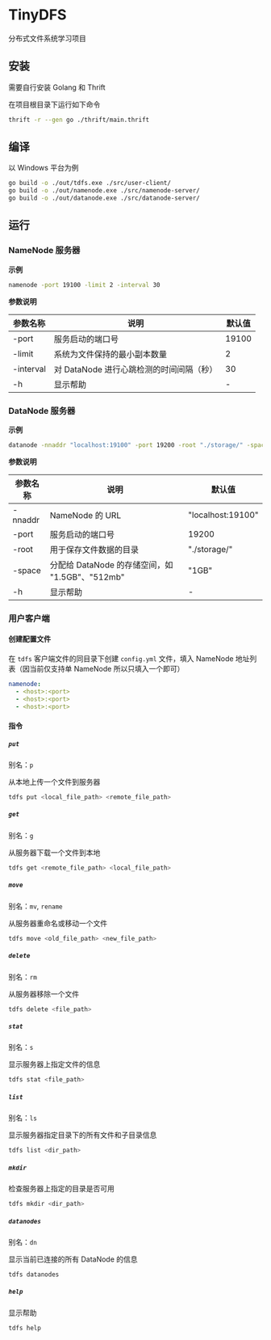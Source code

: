# TinyDFS

分布式文件系统学习项目

## 安装

需要自行安装 Golang 和 Thrift

在项目根目录下运行如下命令

```bash
thrift -r --gen go ./thrift/main.thrift
```

## 编译

以 Windows 平台为例

```bash
go build -o ./out/tdfs.exe ./src/user-client/
go build -o ./out/namenode.exe ./src/namenode-server/
go build -o ./out/datanode.exe ./src/datanode-server/
```

## 运行

### NameNode 服务器

**示例**

```bash
namenode -port 19100 -limit 2 -interval 30
```

**参数说明**

| 参数名称  | 说明                                     | 默认值 |
| --------- | ---------------------------------------- | ------ |
| -port     | 服务启动的端口号                         | 19100  |
| -limit    | 系统为文件保持的最小副本数量             | 2      |
| -interval | 对 DataNode 进行心跳检测的时间间隔（秒） | 30     |
| -h        | 显示帮助                                 | -      |

### DataNode 服务器

**示例**

```bash
datanode -nnaddr "localhost:19100" -port 19200 -root "./storage/" -space "1GB"
```

**参数说明**

| 参数名称 | 说明                                            | 默认值            |
| -------- | ----------------------------------------------- | ----------------- |
| -nnaddr  | NameNode 的 URL                                 | "localhost:19100" |
| -port    | 服务启动的端口号                                | 19200             |
| -root    | 用于保存文件数据的目录                          | "./storage/"      |
| -space   | 分配给 DataNode 的存储空间，如 "1.5GB"、"512mb" | "1GB"             |
| -h       | 显示帮助                                        | -                 |

### 用户客户端

#### 创建配置文件

在 `tdfs` 客户端文件的同目录下创建 `config.yml` 文件，填入 NameNode 地址列表（因当前仅支持单 NameNode 所以只填入一个即可）

```yaml
namenode:
  - <host>:<port>
  - <host>:<port>
  - <host>:<port>
```

#### 指令

##### `put`

别名：`p`

从本地上传一个文件到服务器

```bash
tdfs put <local_file_path> <remote_file_path>
```

##### `get`

别名：`g`

从服务器下载一个文件到本地

```bash
tdfs get <remote_file_path> <local_file_path>
```

##### `move`

别名：`mv`, `rename`

从服务器重命名或移动一个文件

```bash
tdfs move <old_file_path> <new_file_path>
```

##### `delete`

别名：`rm`

从服务器移除一个文件

```bash
tdfs delete <file_path>
```

##### `stat`

别名：`s`

显示服务器上指定文件的信息

```bash
tdfs stat <file_path>
```

##### `list`

别名：`ls`

显示服务器指定目录下的所有文件和子目录信息

```bash
tdfs list <dir_path>
```

##### `mkdir`

检查服务器上指定的目录是否可用

```bash
tdfs mkdir <dir_path>
```

##### `datanodes`

别名：`dn`

显示当前已连接的所有 DataNode 的信息

```bash
tdfs datanodes
```

##### `help`

显示帮助

```bash
tdfs help
```
